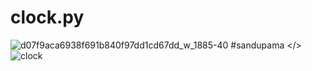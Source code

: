 #  clock.py
![d07f9aca6938f691b840f97dd1cd67dd_w_1885-40](https://user-images.githubusercontent.com/88402272/136018209-f7ced2ae-5c2a-448c-9e19-c6e97371cbc3.png)
 #sandupama </>
![clock](https://user-images.githubusercontent.com/88402272/136017166-fd76b4b8-087b-44b0-89b0-19c3a7511c82.png)

